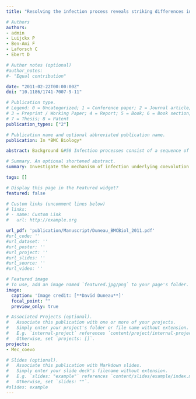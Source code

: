 ```yaml
---
title: "Resolving the infection process reveals striking differences in the contribution of environment, genetics and phylogeny to host-parasite interactions."

# Authors
authors: 
- admin
- Luijckx P
- Ben-Ami F
- Laforsch C
- Ebert D 

# Author notes (optional)
#author_notes:
#- "Equal contribution"

date: "2011-02-22T00:00:00Z"
doi: "10.1186/1741-7007-9-11"

# Publication type.
# Legend: 0 = Uncategorized; 1 = Conference paper; 2 = Journal article;
# 3 = Preprint / Working Paper; 4 = Report; 5 = Book; 6 = Book section;
# 7 = Thesis; 8 = Patent
publication_types: ["2"]

# Publication name and optional abbreviated publication name.
publication: In *BMC Biology*

abstract: Background &#58 Infection processes consist of a sequence of steps, each critical for the interaction between host and parasite. Studies of host-parasite interactions rarely take into account the fact that different steps might be influenced by different factors and might, therefore, make different contributions to shaping coevolution. We designed a new method using the Daphnia magna - Pasteuria ramosa system, one of the rare examples where coevolution has been documented, in order to resolve the steps of the infection and analyse the factors that influence each of them. Results&#58 Using the transparent Daphnia hosts and fluorescently-labelled spores of the bacterium P. ramosa, we identified a sequence of infection steps&#58 encounter between parasite and host; activation of parasite dormant spores attachment of spores to the host; and parasite proliferation inside the host. The chances of encounter had been shown to depend on host genotype and environment. We tested the role of genetic and environmental factors in the newly described activation and attachment steps. Hosts of different genotypes, gender and species were all able to activate endospores of all parasite clones tested in different environments; suggesting that the activation cue is phylogenetically conserved. We next established that parasite attachment occurs onto the host oesophagus independently of host species, gender and environmental conditions. In contrast to spore activation, attachment depended strongly on the combination of host and parasite genotypes. Conclusions &#58 Our results show that different steps are influenced by different factors. Host-type-independent spore activation suggests that this step can be ruled out as a major factor in Daphnia-Pasteuria coevolution. On the other hand, we show that the attachment step is crucial for the pronounced genetic specificities of this system. We suggest that this one step can explain host population structure and could be a key force behind coevolutionary cycles. We discuss how different steps can explain different aspects of the coevolutionary dynamics of the system&#58 the properties of the attachment step, explaining the rapid evolution of infectivity and the properties of later parasite proliferation explaining the evolution of virulence. Our study underlines the importance of resolving the infection process in order to better understand host-parasite interactions.

# Summary. An optional shortened abstract.
summary: Investigate the mechanism of infection underlying coevolution between a host (<i>Daphnia magna</i>) and his parasite (<i>Pasteuria ramosa</i>). We found that the specificity depends on the capacity of the parasite to attach or not to the host oesophagus. We published here the “attachment test” method which is used to quickly determine the ability of the bacteria of a given genotype to infect a given host genotype.

tags: []

# Display this page in the Featured widget?
featured: false

# Custom links (uncomment lines below)
# links:
# - name: Custom Link
#   url: http://example.org

url_pdf: 'publication/Manuscript/Duneau_BMCBiol_2011.pdf'
#url_code: ''
#url_dataset: ''
#url_poster: ''
#url_project: ''
#url_slides: ''
#url_source: ''
#url_video: ''

# Featured image
# To use, add an image named `featured.jpg/png` to your page's folder. 
image:
  caption: 'Image credit: [**David Duneau**]'
  focal_point: ""
  preview_only: true

# Associated Projects (optional).
#   Associate this publication with one or more of your projects.
#   Simply enter your project's folder or file name without extension.
#   E.g. `internal-project` references `content/project/internal-project/index.md`.
#   Otherwise, set `projects: []`.
projects:
- Mec_coevo

# Slides (optional).
#   Associate this publication with Markdown slides.
#   Simply enter your slide deck's filename without extension.
#   E.g. `slides: "example"` references `content/slides/example/index.md`.
#   Otherwise, set `slides: ""`.
#slides: example
---
```

